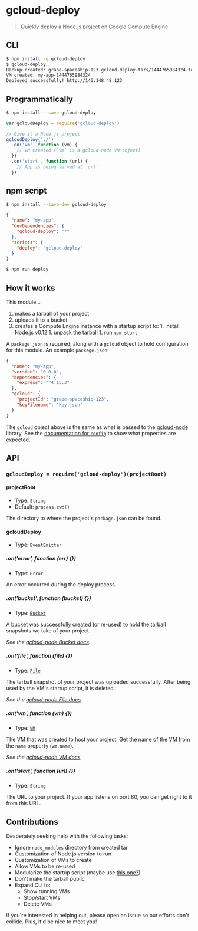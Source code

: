 # gcloud-deploy
> Quickly deploy a Node.js project on Google Compute Engine

## CLI
```sh
$ npm install -g gcloud-deploy
$ gcloud-deploy
Backup created: grape-spaceship-123-gcloud-deploy-tars/1444765984324.tar
VM created: my-app-1444765984324
Deployed successfully! http://146.148.48.123
```

## Programmatically
```sh
$ npm install --save gcloud-deploy
```
```js
var gcloudDeploy = require('gcloud-deploy')

// Give it a Node.js project
gcloudDeploy('./')
  .on('vm', function (vm) {
    // VM created (`vm` is a gcloud-node VM object)
  })
  .on('start', function (url) {
    // App is being served at `url`
  })
```

## npm script
```sh
$ npm install --save-dev gcloud-deploy
```
```json
{
  "name": "my-app",
  "devDependencies": {
    "gcloud-deploy": "*"
  },
  "scripts": {
    "deploy": "gcloud-deploy"
  }
}
```
```sh
$ npm run deploy
```


## How it works

This module...

  1. makes a tarball of your project
  1. uploads it to a bucket
  1. creates a Compute Engine instance with a startup script to:
    1. install Node.js v0.12
    1. unpack the tarball
    1. run `npm start`

A `package.json` is required, along with a `gcloud` object to hold configuration for this module. An example `package.json`:

```json
{
  "name": "my-app",
  "version": "0.0.0",
  "dependencies": {
    "express": "^4.13.3"
  },
  "gcloud": {
    "projectId": "grape-spaceship-123",
    "keyFilename": "key.json"
  }
}
```

The `gcloud` object above is the same as what is passed to the [gcloud-node](http://gitnpm.com/gcloud) library. See the [documentation for `config`](https://googlecloudplatform.github.io/gcloud-node/#/docs/v0.23.0?method=gcloud) to show what properties are expected.


## API

### `gcloudDeploy = require('gcloud-deploy')(projectRoot)`

#### projectRoot
- Type: `String`
- Default: `process.cwd()`

The directory to where the project's `package.json` can be found.

#### gcloudDeploy
- Type: `EventEmitter`

##### .on('error', function (err) {})
- Type: `Error`

An error occurred during the deploy process.

##### .on('bucket', function (bucket) {})
- Type: [`Bucket`](https://googlecloudplatform.github.io/gcloud-node/#/docs/v0.23.0/storage/bucket)

A bucket was successfully created (or re-used) to hold the tarball snapshots we take of your project.

*See the [gcloud-node Bucket docs](https://googlecloudplatform.github.io/gcloud-node/#/docs/v0.23.0/storage/bucket).*

##### .on('file', function (file) {})
- Type: [`File`](https://googlecloudplatform.github.io/gcloud-node/#/docs/v0.23.0/storage/file)

The tarball snapshot of your project was uploaded successfully. After being used by the VM's startup script, it is deleted.

*See the [gcloud-node File docs](https://googlecloudplatform.github.io/gcloud-node/#/docs/v0.23.0/storage/file).*

##### .on('vm', function (vm) {})
- Type: [`VM`](https://googlecloudplatform.github.io/gcloud-node/#/docs/v0.23.0/compute/vm)

The VM that was created to host your project. Get the name of the VM from the `name` property (`vm.name`).

*See the [gcloud-node VM docs](https://googlecloudplatform.github.io/gcloud-node/#/docs/v0.23.0/compute/vm).*

##### .on('start', function (url) {})
- Type: `String`

The URL to your project. If your app listens on port 80, you can get right to it from this URL.


## Contributions

Desperately seeking help with the following tasks:

  - Ignore `node_modules` directory from created tar
  - Customization of Node.js version to run
  - Customization of VMs to create
  - Allow VMs to be re-used
  - Modularize the startup script (maybe use [this one?](https://github.com/GoogleCloudPlatform/nodejs-getting-started/blob/master/gce/startup-script.sh))
  - Don't make the tarball public
  - Expand CLI to:
    - Show running VMs
    - Stop/start VMs
    - Delete VMs

If you're interested in helping out, please open an issue so our efforts don't collide. Plus, it'd be nice to meet you!
